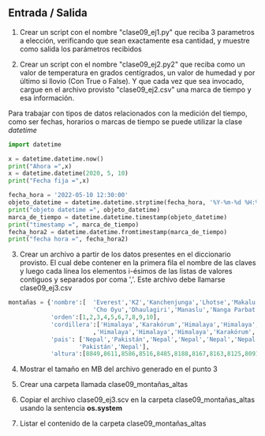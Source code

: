 ## Entrada / Salida

1) Crear un script con el nombre "clase09_ej1.py" que reciba 3 parametros a elección, verificando que sean exactamente esa cantidad, y muestre como salida los parámetros recibidos

2) Crear un script con el nombre "clase09_ej2.py2" que reciba como un valor de temperatura en grados centígrados, un valor de humedad y por último si llovio (Con True o False). Y que cada vez que sea invocado, cargue en el archivo provisto "clase09_ej2.csv" una marca de tiempo y esa información.

Para trabajar con tipos de datos relacionados con la medición del tiempo, como ser fechas, horarios o marcas de tiempo se puede utilizar la clase *datetime*

``` python
import datetime

x = datetime.datetime.now()
print("Ahora =",x)
x = datetime.datetime(2020, 5, 10)
print("Fecha fija =",x)

fecha_hora = '2022-05-10 12:30:00'
objeto_datetime = datetime.datetime.strptime(fecha_hora, '%Y-%m-%d %H:%M:%S')
print("objeto datetime =", objeto_datetime)
marca_de_tiempo = datetime.datetime.timestamp(objeto_datetime)
print("timestamp =", marca_de_tiempo)
fecha_hora2 = datetime.datetime.fromtimestamp(marca_de_tiempo)
print("fecha hora =", fecha_hora2)
``` 

3) Crear un archivo a partir de los datos presentes en el diccionario provisto. El cual debe contener en la primera fila el nombre de las claves y luego cada línea los elementos i-ésimos de las listas de valores contiguos y separados por coma ','. Este archivo debe llamarse clase09_ej3.csv

``` python
montañas = {'nombre':[  'Everest','K2','Kanchenjunga','Lhotse','Makalu',
                        'Cho Oyu','Dhaulagiri','Manaslu','Nanga Parbat','Annapurna I'],
            'orden':[1,2,3,4,5,6,7,8,9,10],
            'cordillera':['Himalaya','Karakórum','Himalaya','Himalaya','Himalaya'
                        ,'Himalaya','Himalaya','Himalaya','Karakórum','Himalaya'],
            'pais': ['Nepal','Pakistán','Nepal','Nepal','Nepal','Nepal','Nepal','Nepal',
                    'Pakistán','Nepal'],
            'altura':[8849,8611,8586,8516,8485,8188,8167,8163,8125,8091]}
```

4) Mostrar el tamaño en MB del archivo generado en el punto 3




5) Crear una carpeta llamada clase09_montañas_altas

6) Copiar el archivo clase09_ej3.scv en la carpeta clase09_montañas_altas usando la sentencia **os.system**

7) Listar el contenido de la carpeta clase09_montañas_altas